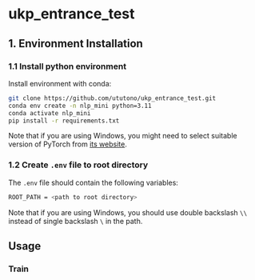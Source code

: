 # ukp_entrance_test
## 1. Environment Installation
### 1.1 Install python environment
Install environment with conda:
```bash
git clone https://github.com/ututono/ukp_entrance_test.git
conda env create -n nlp_mini python=3.11
conda activate nlp_mini
pip install -r requirements.txt 
```
Note that if you are using Windows, you might need to select suitable version of PyTorch from [its website](https://pytorch.org).

### 1.2 Create `.env` file to root directory
The `.env` file should contain the following variables:
```bash
ROOT_PATH = <path to root directory>
```
Note that if you are using Windows, you should use double backslash `\\` instead of single backslash `\` in the path.

## Usage
### Train
